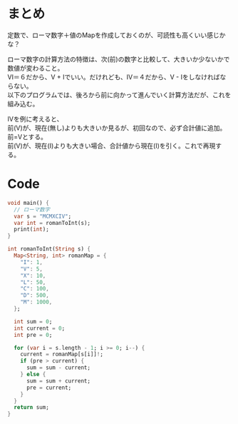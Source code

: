 # まとめ
定数で、ローマ数字＋値のMapを作成しておくのが、可読性も高くいい感じかな？

ローマ数字の計算方法の特徴は、次(前)の数字と比較して、大きいか少ないかで数値が変わること。<br>
VI＝６だから、V + Iでいい。だけれども、IV＝４だから、V - Iをしなければならない。<br>
以下のプログラムでは、後ろから前に向かって進んでいく計算方法だが、これを組み込む。<br>

IVを例に考えると、<br>
前(V)が、現在(無し)よりも大きいか見るが、初回なので、必ず合計値に追加。前=Vとする。<br>
前(V)が、現在(I)よりも大きい場合、合計値から現在(I)を引く。これで再現する。


# Code
```dart
void main() {
  // ローマ数字
  var s = "MCMXCIV";
  var int = romanToInt(s);
  print(int);
}

int romanToInt(String s) {
  Map<String, int> romanMap = {
    "I": 1,
    "V": 5,
    "X": 10,
    "L": 50,
    "C": 100,
    "D": 500,
    "M": 1000,
  };

  int sum = 0;
  int current = 0;
  int pre = 0;

  for (var i = s.length - 1; i >= 0; i--) {
    current = romanMap[s[i]]!;
    if (pre > current) {
      sum = sum - current;
    } else {
      sum = sum + current;
      pre = current;
    }
  }
  return sum;
}
```
